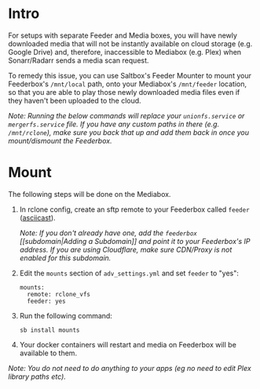 # Intro
For setups with separate Feeder and Media boxes, you will have newly downloaded media that will not be instantly available on cloud storage (e.g. Google Drive) and, therefore, inaccessible to Mediabox (e.g. Plex) when Sonarr/Radarr sends a media scan request.

To remedy this issue, you can use Saltbox's Feeder Mounter to mount your Feederbox's `/mnt/local` path, onto your Mediabox's `/mnt/feeder` location, so that you are able to play those newly downloaded media files even if they haven't been uploaded to the cloud.

_Note: Running the below commands will replace your `unionfs.service` or `mergerfs.service` file. If you have any custom paths in there (e.g. `/mnt/rclone`), make sure you back that up and add them back in once you mount/dismount the Feederbox._


# Mount
The following steps will be done on the Mediabox.

1. In rclone config, create an sftp remote to your Feederbox called `feeder` ([asciicast](https://asciinema.org/a/184084?t=0&speed=1&size=medium&cols=75&rows=25)).

   _Note: If you don't already have one, add the `feederbox` [[subdomain|Adding a Subdomain]] and point it to your Feederbox's IP address. If you are using Cloudflare, make sure CDN/Proxy is not enabled for this subdomain._

2. Edit the `mounts` section of `adv_settings.yml` and set `feeder` to "yes":

   ```
   mounts:
     remote: rclone_vfs
     feeder: yes
   ```

2. Run the following command:

   ```
   sb install mounts
   ```

3. Your docker containers will restart and media on Feederbox will be available to them.

  _Note: You do not need to do anything to your apps (eg no need to edit Plex library paths etc)._
